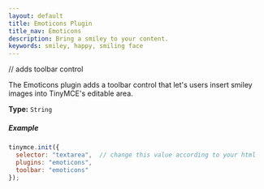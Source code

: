 ```yaml
---
layout: default
title: Emoticons Plugin
title_nav: Emoticons
description: Bring a smiley to your content.
keywords: smiley, happy, smiling face
---
```


// adds toolbar control

The Emoticons plugin adds a toolbar control that let's users insert smiley images into TinyMCE's editable area.

**Type:** `String`

##### Example

```js
tinymce.init({
  selector: "textarea",  // change this value according to your html
  plugins: "emoticons",
  toolbar: "emoticons"
});
```
